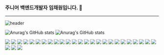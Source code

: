 ### 주니어 백엔드개발자 임채원입니다. 👋

---

![header](https://capsule-render.vercel.app/api?type=Waving)

![Anurag's GitHub stats](https://github-readme-stats.vercel.app/api/top-langs/?username=imchaewon&langs_count=8&theme=dark)
![Anurag's GitHub stats](https://github-readme-stats.vercel.app/api?username=imchaewon&show_icons=true&theme=radical)

<div>
<a href="javascript:"><img src="https://img.shields.io/badge/Java-E34F26?style=flat&logo=coffeescript&logoColor=2F2625"/></a>
<a href="javascript:"><img src="https://img.shields.io/badge/Oracle-F80000?style=flat&logo=Oracle&logoColor=fff"/></a>
<a href="javascript:"><img src="https://img.shields.io/badge/MySql-E0C189?logo=MySQL&logoColor=4479A1"/></a>
<a href="javascript:"><img src="https://img.shields.io/badge/Mybatis-43B02A"/></a>
<a href="javascript:"><img src="https://img.shields.io/badge/Spring-FFA65C?style=flat&logo=Spring&logoColor=6DB33F"/></a>
<a href="javascript:"><img src="https://img.shields.io/badge/SpringBoot-F7A7FA?style=flat&logo=Spring Boot&logoColor=6DB33F"/></a>
<a href="javascript:"><img src="https://img.shields.io/badge/Git-43B02A?logo=git&logoColor=F05032"/></a>
<a href="javascript:"><img src="https://img.shields.io/badge/Docker-E0993D?style=flat&logo=Docker&logoColor=2496ED"/></a>
<a href="javascript:"><img src="https://img.shields.io/badge/Ubuntu-9EFFF5?style=flat&logo=Ubuntu&logoColor=E95420"/></a>
<a href="javascript:"><img src="https://img.shields.io/badge/Python-FFDC7D?logo=Python&logoColor=3776AB"/></a>
<a href="javascript:"><img src="https://img.shields.io/badge/Selenium-E0A6B0?logo=Selenium&logoColor=43B02A"/></a>
<a href="javascript:"><img src="https://img.shields.io/badge/GWT-A6E0BA?logo=google&logoColor=E62A33"/></a>
<a href="javascript:"><img src="https://img.shields.io/badge/REST API-43B02A"/></a>
<a href="javascript:"><img src="https://img.shields.io/badge/Jenkins-A6D8E0?logo=jenkins&logoColor=D24939"/></a>
<a href="javascript:"><img src="https://img.shields.io/badge/Linux-C0A6E0?logo=linux&logoColor=FCC624"/></a>
<a href="javascript:"><img src="https://img.shields.io/badge/Shell-000?logo=powershell&logoColor=5391FE"/></a>
<a href="javascript:"><img src="https://img.shields.io/badge/IntelliJ IDEA-F58482?logo=intellijidea&logoColor=000"/></a>
<a href="javascript:"><img src="https://img.shields.io/badge/SourceTree-F5E9C0?logo=sourcetree&logoColor=0052CC"/></a>
<a href="javascript:"><img src="https://img.shields.io/badge/Notion-fff?logo=notion&logoColor=000"/></a>
<a href="javascript:"><img src="https://img.shields.io/badge/AWS-E3BF7D?logo=amazonaws&logoColor=232F3E"/></a>
<a href="javascript:"><img src="https://img.shields.io/badge/macOS-F58482?logo=macos&logoColor=000"/></a>
<a href="javascript:"><img src="https://img.shields.io/badge/HTML5-ADFFE7?style=flat&logo=HTML5&logoColor=E34F26"/></a>
<a href="javascript:"><img src="https://img.shields.io/badge/CSS3-FFDEAD?style=flat&logo=CSS3&logoColor=1572B6"/></a>
<a href="javascript:"><img src="https://img.shields.io/badge/jQuery-FFDEAD?style=flat&logo=jQuery&logoColor=0769AD"/></a>
<a href="javascript:"><img src="https://img.shields.io/badge/JavaScript-BCADFF?style=flat&logo=JavaScript&logoColor=F7DF1E"/></a>
<a href="javascript:"><img src="https://img.shields.io/badge/JSON-ADFFC4?logo=json&logoColor=000"/></a>
<a href="javascript:"><img src="https://img.shields.io/badge/Ajax-43B02A"/></a>
<a href="javascript:"><img src="https://img.shields.io/badge/Stream-43B02A"/></a>
  
  
</div>


<!--
**imchaewon/imchaewon** is a ✨ _special_ ✨ repository because its `README.md` (this file) appears on your GitHub profile.

Here are some ideas to get you started:

- 🔭 I’m currently working on ...
- 🌱 I’m currently learning ...
- 👯 I’m looking to collaborate on ...
- 🤔 I’m looking for help with ...
- 💬 Ask me about ...
- 📫 How to reach me: ...
- 😄 Pronouns: ...
- ⚡ Fun fact: ...
-->


